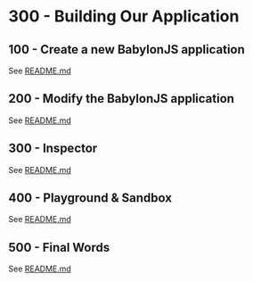 # 300 - Building Our Application

## 100 - Create a new BabylonJS application

See [README.md](./100/README.md)

## 200 - Modify the BabylonJS application

See [README.md](./200/README.md)

## 300 - Inspector

See [README.md](./300/README.md)

## 400 - Playground & Sandbox

See [README.md](./400/README.md)

## 500 - Final Words

See [README.md](./500/README.md)